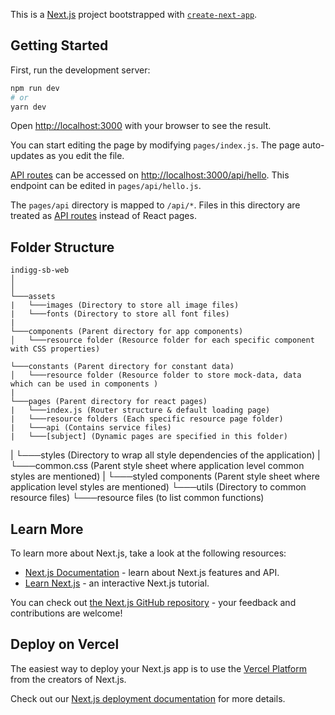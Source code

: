 This is a [Next.js](https://nextjs.org/) project bootstrapped with [`create-next-app`](https://github.com/vercel/next.js/tree/canary/packages/create-next-app).

## Getting Started

First, run the development server:

```bash
npm run dev
# or
yarn dev
```

Open [http://localhost:3000](http://localhost:3000) with your browser to see the result.

You can start editing the page by modifying `pages/index.js`. The page auto-updates as you edit the file.

[API routes](https://nextjs.org/docs/api-routes/introduction) can be accessed on [http://localhost:3000/api/hello](http://localhost:3000/api/hello). This endpoint can be edited in `pages/api/hello.js`.

The `pages/api` directory is mapped to `/api/*`. Files in this directory are treated as [API routes](https://nextjs.org/docs/api-routes/introduction) instead of React pages.




## Folder Structure

    indigg-sb-web
    │
    │
    └───assets
    |   └───images (Directory to store all image files)
    |   └───fonts (Directory to store all font files)
    |
    └───components (Parent directory for app components)
    │   └───resource folder (Resource folder for each specific component with CSS properties)
 
    └───constants (Parent directory for constant data)
    │   └───resource folder (Resource folder to store mock-data, data which can be used in components )
    |
    └───pages (Parent directory for react pages)
    |   └───index.js (Router structure & default loading page)
    |   └───resource folders (Each specific resource page folder)
    |   └───api (Contains service files)
    |   └───[subject] (Dynamic pages are specified in this folder)
   |
    └───styles (Directory to wrap all style dependencies of the application)
    |       └───common.css (Parent style sheet where application level common styles are mentioned)
    |       └───styled components (Parent style sheet where application level styles are mentioned)
    └───utils (Directory to common resource files)
            └───resource files (to list common functions)



## Learn More

To learn more about Next.js, take a look at the following resources:

- [Next.js Documentation](https://nextjs.org/docs) - learn about Next.js features and API.
- [Learn Next.js](https://nextjs.org/learn) - an interactive Next.js tutorial.

You can check out [the Next.js GitHub repository](https://github.com/vercel/next.js/) - your feedback and contributions are welcome!

## Deploy on Vercel

The easiest way to deploy your Next.js app is to use the [Vercel Platform](https://vercel.com/new?utm_medium=default-template&filter=next.js&utm_source=create-next-app&utm_campaign=create-next-app-readme) from the creators of Next.js.

Check out our [Next.js deployment documentation](https://nextjs.org/docs/deployment) for more details.
